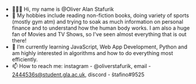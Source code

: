 - 👨🏼‍💻 Hi, my name is @Oliver Alan Stafurik
- 🦾 My hobbies include reading non-fiction books, doing variety of sports (mostly gym atm) and trying to soak as much information on personal finance and to understand how the human body works. I am also a huge fan of Movies and TV Shows, so I've seen almost everything that is out there! 
- 🌱 I’m currently learning JavaScript, Web App Development, Python and am highly interested in algorithms and how to do everything most efficiently.
- 📫 How to reach me: instagram - @oliverstafurik, email - 2444536s@student.gla.ac.uk, discord - štafino#9525

<!---
Update regurarly
--->
